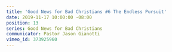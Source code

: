 ```yaml
---
title: 'Good News for Bad Christians #6 The Endless Pursuit'
date: 2019-11-17 10:00:00 -08:00
position: 13
series: Good News for Bad Christians
communicator: Pastor Jason Gianotti
vimeo_id: 373925960
---
```


